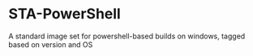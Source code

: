 ﻿# STA-PowerShell

A standard image set for powershell-based builds on windows, tagged based on version and OS

